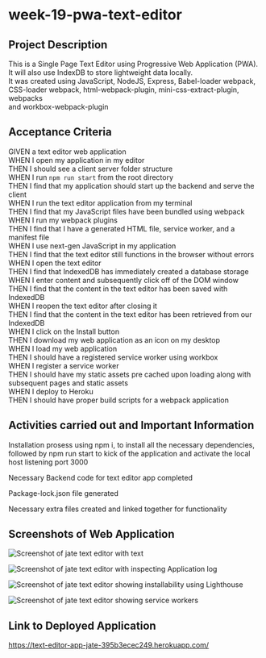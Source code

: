 # week-19-pwa-text-editor

## Project Description

This is a Single Page Text Editor using Progressive Web Application (PWA).<br>
It will also use IndexDB to store lightweight data locally.<br>
It was created using JavaScript, NodeJS, Express, Babel-loader webpack, CSS-loader webpack, html-webpack-plugin, mini-css-extract-plugin, webpacks<br>
and workbox-webpack-plugin

## Acceptance Criteria

GIVEN a text editor web application<br>
WHEN I open my application in my editor<br>
THEN I should see a client server folder structure<br>
WHEN I run `npm run start` from the root directory<br>
THEN I find that my application should start up the backend and serve the client<br>
WHEN I run the text editor application from my terminal<br>
THEN I find that my JavaScript files have been bundled using webpack<br>
WHEN I run my webpack plugins<br>
THEN I find that I have a generated HTML file, service worker, and a manifest file<br>
WHEN I use next-gen JavaScript in my application<br>
THEN I find that the text editor still functions in the browser without errors<br>
WHEN I open the text editor<br>
THEN I find that IndexedDB has immediately created a database storage<br>
WHEN I enter content and subsequently click off of the DOM window<br>
THEN I find that the content in the text editor has been saved with IndexedDB<br>
WHEN I reopen the text editor after closing it<br>
THEN I find that the content in the text editor has been retrieved from our IndexedDB<br>
WHEN I click on the Install button<br>
THEN I download my web application as an icon on my desktop<br>
WHEN I load my web application<br>
THEN I should have a registered service worker using workbox<br>
WHEN I register a service worker<br>
THEN I should have my static assets pre cached upon loading along with subsequent pages and static assets<br>
WHEN I deploy to Heroku<br>
THEN I should have proper build scripts for a webpack application<br>

## Activities carried out and Important Information

Installation prosess using npm i, to install all the necessary dependencies, followed by npm run start to kick of the application and activate the local host listening port 3000<br>

Necessary Backend code for text editor app completed<br>

Package-lock.json file generated<br>

Necessary extra files created and linked together for functionality<br>

## Screenshots of Web Application

![Screenshot of jate text editor with text](https://github.com/michaelcoder7/week-19-pwa-text-editor/assets/128432461/84012d1d-90c5-42e1-b86a-0bb79f414c39)

![Screenshot of jate text editor with inspecting Application log](https://github.com/michaelcoder7/week-19-pwa-text-editor/assets/128432461/5a95db40-b0bb-4f62-ac90-374b5e52ead6)

![Screenshot of jate text editor showing installability using Lighthouse](https://github.com/michaelcoder7/week-19-pwa-text-editor/assets/128432461/6599288c-0312-4587-8dba-8f09f8a725b2)

![Screenshot of jate text editor showing service workers](https://github.com/michaelcoder7/week-19-pwa-text-editor/assets/128432461/73a8b05a-18d3-48fe-9749-05e6c2899d5d)

## Link to Deployed Application

https://text-editor-app-jate-395b3ecec249.herokuapp.com/
